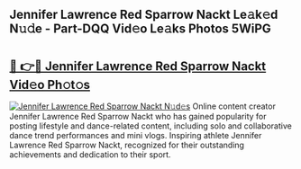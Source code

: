 ## Jennifer Lawrence Red Sparrow Nackt Le𝚊k𝚎d N𝚞𝚍e - Part-DQQ Vid𝚎o Le𝚊ks Photos 5WiPG

# <h2><a href="http://fb6b9tw.evod.top/?m=Jennifer+Lawrence+Red+Sparrow+Nackt">🔗 👉🔴 Jennifer Lawrence Red Sparrow Nackt Vid𝚎o Ph𝚘t𝚘s</a></h2>

[![Jennifer Lawrence Red Sparrow Nackt N𝚞d𝚎s](https://i.imgur.com/8V9OHl7.gif)](http://fb6b9tw.evod.top/?m=Jennifer+Lawrence+Red+Sparrow+Nackt)
Online content creator Jennifer Lawrence Red Sparrow Nackt who has gained popularity for posting lifestyle and dance-related content, including solo and collaborative dance trend performances and mini vlogs. Inspiring athlete Jennifer Lawrence Red Sparrow Nackt, recognized for their outstanding achievements and dedication to their sport. 
